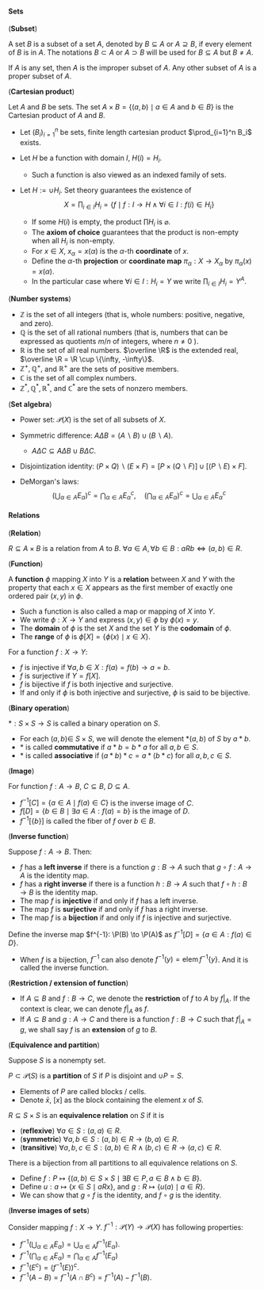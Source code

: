 #### Sets

(**Subset**)

A set $B$ is a subset of a set $A,$ denoted by $B \subseteq A$ or $A \supseteq B,$ if every element of $B$ is in $A$. The notations $B \subset A$ or $A \supset B$ will be used for $B \subseteq A$ but $B \neq A$.

If $A$ is any set, then $A$ is the improper subset of $A .$ Any other subset of $A$ is a proper subset of $A$.

(**Cartesian product**)

Let $A$ and $B$ be sets. The set $A \times B=\{(a, b) \mid a \in A$ and $b \in B\}$ is the Cartesian product of $A$ and $B$.

- Let $(B_i)_{i = 1}^n$ be sets, finite length cartesian product $\prod_{i=1}^n B_i$ exists.

- Let $H$ be a function with domain $I$, $H(i)  = H_i$.

  - Such a function is also viewed as an indexed family of sets.

- Let $H:= \cup H_i$. Set theory guarantees the existence of
  $$
  X = \prod_{i \in I} H_i = \{f \mid f:I \to H \land \forall i\in I: f(i) \in H_i\}
  $$

  - If some $H(i)$ is empty, the product $\prod H_i$ is $\varnothing$.
  - The **axiom of choice** guarantees that the product is non-empty when all $H_i$ is non-empty.
  - For $x \in X$, $x_\alpha = x(\alpha)$ is the $\alpha$-th **coordinate** of $x$.
  - Define the $\alpha$-th **projection** or **coordinate map** $\pi_{\alpha}: X \rightarrow X_{\alpha}$ by $\pi_{\alpha}(x)=x(\alpha)$.
  - In the particular case where $\forall i \in I: H_i = Y$ we write $\prod_{i \in I} H_i = Y^A$.

(**Number systems**)

- $\mathbb{Z}$ is the set of all integers (that is, whole numbers: positive, negative, and zero).
- $\mathbb{Q}$ is the set of all rational numbers (that is, numbers that can be expressed as quotients $m / n$ of integers, where $n \neq 0$ ).
- $\mathbb{R}$ is the set of all real numbers. $\overline \R$ is the extended real, $\overline \R  = \R \cup \{\infty, -\infty\}$.
- $\mathbb{Z}^{+}, \mathbb{Q}^{+},$ and $\mathbb{R}^{+}$ are the sets of positive members.
- $\mathbb C$ is the set of all complex numbers.
- $\mathbb{Z}^{*}, \mathbb{Q}^{*}, \mathbb{R}^{*},$ and $\mathbb{C}^{*}$ are the sets of nonzero members.

(**Set algebra**)

- Power set: $\mathcal P(X)$ is the set of all subsets of $X$.

- Symmetric difference: $A \Delta  B  = (A \backslash B) \cup (B \backslash A)$.

  - $A\Delta C \subseteq A \Delta B \cup B \Delta C$.

- Disjointization identity: $(P \times Q) \backslash (E \times F) = [P\times (Q \backslash F)] \cup [(P\backslash E) \times F]$.

- DeMorgan's laws:
  $$
  \left(\bigcup_{\alpha \in A} E_{\alpha}\right)^{c}=\bigcap_{\alpha \in A} E_{\alpha}^{c}, \quad\left(\bigcap_{\alpha \in A} E_{\alpha}\right)^{c}=\bigcup_{\alpha \in A} E_{\alpha}^{c}
  $$

#### Relations

(**Relation**)

$R \subseteq A \times B$ is a relation from $A$ to $B$. $\forall a \in A ,\forall b \in B:a R b \iff (a, b )\in R$.

(**Function**)

A **function** $\phi$ mapping $X$ into $Y$ is a **relation** between $X$ and $Y$ with the property that each $x \in X$ appears as the first member of exactly one ordered pair $(x, y)$ in $\phi$. 

- Such a function is also called a map or mapping of $X$ into $Y$.
- We write $\phi: X \rightarrow Y$ and express $(x, y) \in \phi$ by $\phi(x)=y$.
- The **domain** of $\phi$ is the set $X$ and the set $Y$ is the **codomain** of $\phi$.
- The **range** of $\phi$ is $\phi[X]=\{\phi(x) \mid x \in X\}$.

For a function $f: X \to Y$:

- $f$ is injective if $\forall a,b \in X:f(a) = f(b) \to a = b$.
- $f$ is surjective if $Y = f[X]$.
- $f$ is bijective if $f$ is both injective and surjective.
- If and only if $\phi$ is both injective and surjective, $\phi$ is said to be bijective.

(**Binary operation**)

$*: S\times S \to S$ is called a binary operation on $S$. 

- For each $(a, b) \in$ $S \times S$, we will denote the element $*(a, b)$ of $S$ by $a * b$.
- $*$ is called **commutative** if $a * b=b * a$ for all $a, b \in S$.
- $*$ is called **associative** if $(a * b) * c=a *(b * c)$ for all $a, b, c \in S$.

(**Image**)

For function $f: A \to B$, $C \subseteq B$, $D \subseteq A$.

- $f^{-1}[C] = \{a \in A \mid f(a) \in C\}$ is the inverse image of $C$.
- $f[D] = \{b \in B \mid \exists a \in A :f(a) = b\}$ is the image of $D$.
- $f^{-1}[\{b\}]$ is called the fiber of $f$ over $b \in B$.

(**Inverse function**)

Suppose $f: A \to B$. Then:
- $f$ has a **left inverse** if there is a function $g: B \rightarrow A$ such that $g \circ f: A \rightarrow A$ is the identity map.
- $f$ has a **right inverse** if there is a function $h: B \rightarrow A$ such that $f \circ h: B \rightarrow B$ is the identity map.
- The map $f$ is **injective** if and only if $f$ has a left inverse.
- The map $f$ is **surjective** if and only if $f$ has a right inverse.
- The map $f$ is a **bijection** if and only if $f$ is injective and surjective.

Define the inverse map $f^{-1}: \P(B) \to \P(A)$ as $f^{-1}[D]=\{a \in A: f(a) \in D\}$.

- When $f$ is a bijection, $f^{-1}$ can also denote $f^{-1}(y) = \operatorname{elem}{f^{-1}\{y\}}$. And it is called the inverse function.

(**Restriction / extension of function**)

- If $A \subseteq B$ and $f: B \rightarrow C$, we denote the **restriction** of $f$ to $A$ by $\left.f\right|_{A}$. If the context is clear, we can denote $f|_A$ as $f$.
- If $A \subseteq B$ and $g: A \rightarrow C$ and there is a function $f: B \rightarrow C$ such that $\left.f\right|_{A}=g$, we shall say $f$ is an **extension** of $g$ to $B$.

(**Equivalence and partition**)

Suppose $S$ is a nonempty set.

$P \subset \mathcal P(S)$ is a **partition** of $S$ if $P$ is disjoint and $\cup P = S$.

- Elements of $P$ are called blocks / cells.
- Denote $\bar{x}$, $[x]$ as the block containing the element $x$ of $S$.

$R \subseteq S \times S$ is an **equivalence relation** on $S$ if it is

- (**reflexive**) $\forall a \in S: (a, a) \in R$.
- (**symmetric**) $\forall a, b \in S: (a, b) \in R \to (b, a) \in R$.
- (**transitive**) $\forall a, b, c \in S: (a, b) \in R \land (b, c) \in R \to (a, c) \in R$.

There is a bijection from all partitions to all equivalence relations on $S$.

- Define $f: P \mapsto \{(a, b) \in S \times S \mid \exists B \in P, a \in B \land b \in B\}$.
- Define $u: a \mapsto \{x \in S\mid a R x \}$, and $g: R \mapsto \{u(a) \mid a \in R\}$.
- We can show that $g \circ f$ is the identity, and $f \circ g$ is the identity.

(**Inverse images of sets**)

Consider mapping $f: X \to Y$. $f^{-1}: \mathcal{P}(Y) \rightarrow \mathcal{P}(X)$ has following properties:

- $f^{-1}\left(\bigcup_{\alpha \in A} E_{\alpha}\right)=\bigcup_{\alpha \in A} f^{-1}\left(E_{\alpha}\right)$.
- $f^{-1}\left(\bigcap_{\alpha \in A} E_{\alpha}\right)=\bigcap_{\alpha \in A} f^{-1}\left(E_{\alpha}\right)$
- $f^{-1}\left(E^{c}\right)=\left(f^{-1}(E)\right)^{c}$.
- $f^{-1}(A - B) = f^{-1}(A \cap B^c) = f^{-1}(A) - f^{-1}(B)$.
